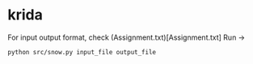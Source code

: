 # krida

For input output format, check (Assignment.txt)[Assignment.txt]
Run ->
```
python src/snow.py input_file output_file
```
